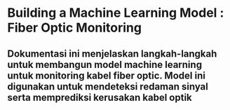 # Building a Machine Learning Model : Fiber Optic Monitoring
## Dokumentasi ini menjelaskan langkah-langkah untuk membangun model machine learning untuk monitoring kabel fiber optic. Model ini digunakan untuk mendeteksi redaman sinyal serta memprediksi kerusakan kabel optik
